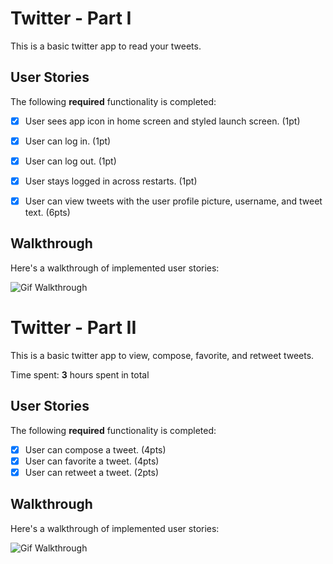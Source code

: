 # Twitter - Part I

This is a basic twitter app to read your tweets.



## User Stories

The following **required** functionality is completed:

- [x] User sees app icon in home screen and styled launch screen. (1pt)
- [x] User can log in. (1pt)
- [x] User can log out. (1pt)
- [x] User stays logged in across restarts. (1pt)
- [x] User can view tweets with the user profile picture, username, and tweet text. (6pts)



## Walkthrough

Here's a walkthrough of implemented user stories:

<img src='demo-gif.gif' title='Gif Walkthrough' width='' alt='Gif Walkthrough' />

# Twitter - Part II

This is a basic twitter app to view, compose, favorite, and retweet tweets.

Time spent: **3** hours spent in total

## User Stories

The following **required** functionality is completed:

- [x] User can compose a tweet. (4pts)
- [x] User can favorite a tweet. (4pts)
- [x] User can retweet a tweet. (2pts)

## Walkthrough

Here's a walkthrough of implemented user stories:

<img src='demo-part2.gif' title='Gif Walkthrough' width='' alt='Gif Walkthrough' />
